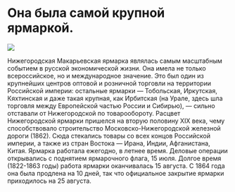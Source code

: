 # Она была самой крупной ярмаркой.

![](https://vrns.ru/upload/iblock/5aa/5aa495ab9ec00fa9d160077a994e1318.jpg)

Нижегородская Макарьевская ярмарка являлась самым масштабным событием в русской экономической жизни. Она имела не только всероссийское, но и международное значение. Это был один из крупнейших центров оптовой и розничной торговли на территории Российской империи: остальные ярмарки — Тобольская, Иркутская, Кяхтинская и даже такая крупная, как Ирбитская (на Урале, здесь шла торговля между Европейской частью России и Сибирью), — сильно отставали от Нижегородской по товарообороту. Расцвет Нижегородской ярмарки пришелся на вторую половину XIX века, чему способствовало строительство Московско-Нижегородской железной дороги (1862). Сюда стекались товары со всех концов Российской империи, а также из стран Востока — Ирана, Индии, Афганистана, Китая. Ярмарка работала ежегодно, в летнее время. Деловые операции открывались с поднятием ярмарочного флага, 15 июля. Долгое время (1822-1863 годы) работа ярмарки оканчивалась 15 августа. С 1864 года она была продлена на 10 дней, так что официальное закрытие ярмарки приходилось на 25 августа.
